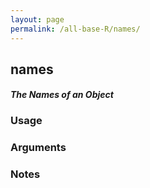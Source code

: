 ```yaml
---
layout: page
permalink: /all-base-R/names/
---
```


## __names__

#### _The Names of an Object_

### Usage

### Arguments

### Notes
